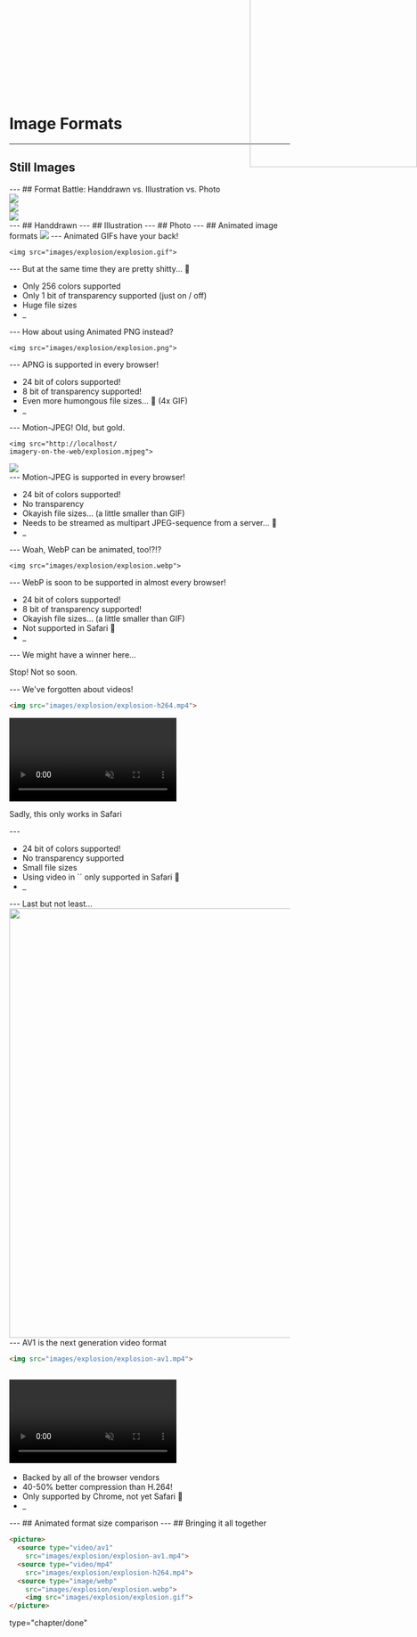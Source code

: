 <br><br><br><br><br><br>
# Image Formats
---
<h2 class="image-grid-headline">Still Images</h2>
<div class="image-grid">
  <div class="image"></div>
  <div class="image"></div>
  <div class="image"></div>
</div>
---
## Format Battle: Handdrawn vs. Illustration vs. Photo
 
<div class="flex-row">
   <div><img src="images/captain-marvel-drawing.png" class="comic-border"></div>
   <div><img src="images/captain-marvel-comic.png" class="comic-border"></div>
   <div><img src="images/captain-marvel-movie.png" class="comic-border"></div>
</div>
---
## Handdrawn

<img src="images/captain-marvel-drawing.png" width="300" height="400" class="comic-border" style="position: absolute; right: 0; top: -100px">

<canvas data-chart="bar">
<!-- 
{
 "data": {
  "labels": ["SVGZ","OptiPNG","MozJPEG","WebP"],
  "datasets": [
   {
    "data": [32.1,4,5.6,10.4],
    "label": "Filesize for 150x200 in KB","backgroundColor":"rgba(75,65,117,1)"
   },
   {
    "data": [32.1,17,24.6,43.7],
    "label": "Filesize for 450x600 in KB","backgroundColor":"rgba(21,103,174,1)"
   },
   {
    "data": [32.1,38.5,62.5,100],
    "label": "Filesize for 900x1200 in KB","backgroundColor":"rgba(200,56,44,1)"
   }
  ]
 }, 
 "options": { "responsive": "true" }
}
-->
</canvas>
---
## Illustration

<img src="images/captain-marvel-comic.png" width="300" height="400" class="comic-border" style="position: absolute; right: 0; top: -100px">

<canvas data-chart="bar">
<!-- 
{
 "data": {
  "labels": ["SVGZ","OptiPNG","MozJPEG","WebP"],
  "datasets": [
   {
    "data": [840.4,64.1,8.2,8.5],
    "label": "Filesize for 150x200 in KB","backgroundColor":"rgba(75,65,117,1)"
   },
   {
    "data": [840.4,510,55.8,55.7],
    "label": "Filesize for 450x600 in KB","backgroundColor":"rgba(21,103,174,1)"
   },
   {
    "data": [840.4,1710,166,139],
    "label": "Filesize for 900x1200 in KB","backgroundColor":"rgba(200,56,44,1)"
   }
  ]
 }, 
 "options": { "responsive": "true" }
}
-->
</canvas>
---
## Photo

<img src="images/captain-marvel-movie.png" width="300" height="400" class="comic-border" style="position: absolute; right: 0; top: -100px">

<canvas data-chart="bar">
<!-- 
{
 "data": {
  "labels": ["SVGZ","OptiPNG","MozJPEG","WebP"],
  "datasets": [
   {
    "data": [1171,48.5,5.5,4.4],
    "label": "Filesize for 150x200 in KB","backgroundColor":"rgba(75,65,117,1)"
   },
   {
    "data": [1171,361,30.2,21.7],
    "label": "Filesize for 450x600 in KB","backgroundColor":"rgba(21,103,174,1)"
   },
   {
    "data": [1171,1110,85.1,51.3],
    "label": "Filesize for 900x1200 in KB","backgroundColor":"rgba(200,56,44,1)"
   }
  ]
 }, 
 "options": { "responsive": "true" }
}
-->
</canvas>
---
## Animated image formats

<img src="images/judge-dread-cinemagraph.gif" class="comic-border">
---
Animated GIFs have your back! 

<pre><code class="liveCoding xml" data-livecoding-id="format-agif" contenteditable>&lt;img src="images/explosion/explosion.gif"&gt;</code></pre>

<div id="format-agif"></div>
---
But at the same time they are pretty shitty... 💩

<ul>
  <li class="fragment">Only 256 colors supported</li>
  <li class="fragment">Only 1 bit of transparency supported (just on / off)</li>
  <li class="fragment">Huge file sizes</li>
  <li class="fragment">_</li>
</ul>
---
How about using Animated PNG instead? 

<pre><code class="liveCoding xml" data-livecoding-id="format-apng" contenteditable>&lt;img src="images/explosion/explosion.png"&gt;</code></pre>

<div id="format-apng"></div>
---
APNG is supported in every browser!

<ul>
  <li class="fragment">24 bit of colors supported!</li>
  <li class="fragment">8 bit of transparency supported!</li>
  <li class="fragment">Even more humongous file sizes... 💩 (4x GIF)</li>
  <li class="fragment">_</li>
</ul>
---
Motion-JPEG! Old, but gold.

<pre><code class="xml">&lt;img src="http://localhost/
imagery-on-the-web/explosion.mjpeg"&gt;</code></pre>

<div id="format-mjpeg" class="comic-border"><img src="http://localhost/imagery-on-the-web/explosion.mjpeg"></div>
---
Motion-JPEG is supported in every browser!

<ul>
  <li class="fragment">24 bit of colors supported!</li>
  <li class="fragment">No transparency</li>
  <li class="fragment">Okayish file sizes... (a little smaller than GIF)</li>
  <li class="fragment">Needs to be streamed as multipart JPEG-sequence from a server... 💩</li>
  <li class="fragment">_</li>
</ul>
---
Woah, WebP can be animated, too!?!?

<pre><code class="liveCoding xml" data-livecoding-id="format-webp" contenteditable>&lt;img src="images/explosion/explosion.webp"&gt;</code></pre>

<div id="format-webp"></div>
---
WebP is soon to be supported in almost every browser!

<ul>
  <li class="fragment">24 bit of colors supported!</li>
  <li class="fragment">8 bit of transparency supported!</li>
  <li class="fragment">Okayish file sizes... (a little smaller than GIF)</li>
  <li class="fragment">Not supported in Safari 💩</li>
  <li class="fragment">_</li>
</ul>
---
We might have a winner here...

<p class="fragment">Stop! Not so soon.</p>
---
We've forgotten about videos!

```html
<img src="images/explosion/explosion-h264.mp4">
```

<video src="images/explosion/explosion-h264.mp4" data-autoplay loop muted class="comic-border"></video>

<p class="fragment">Sadly, this only works in Safari</p>
---
<ul>
  <li class="fragment">24 bit of colors supported!</li>
  <li class="fragment">No transparency supported</li>
  <li class="fragment">Small file sizes</li>
  <li class="fragment">Using video in `<img>` only supported in Safari 💩</li>
  <li class="fragment">_</li>
</ul>
---
Last but not least...

<img src="images/AV1_logo.svg" width="1390" height="771" class="fragment">
---
AV1 is the next generation video format

```html
<img src="images/explosion/explosion-av1.mp4">
```

<video src="images/explosion/explosion-av1.mp4" data-autoplay loop muted class="comic-border"></video>
---
<ul>
  <li class="fragment">Backed by all of the browser vendors</li>
  <li class="fragment">40-50% better compression than H.264!</li>
  <li class="fragment">Only supported by Chrome, not yet Safari 💩</li>
  <li class="fragment">_</li>
</ul>
---
## Animated format size comparison

<canvas data-chart="bar">
<!-- 
{
 "data": {
  "labels": ["Animated GIF","APNG","WebP","MJPEG","H.264","AV1"],
  "datasets": [
   {
    "data": [10105,39459,9387,8920,2562,1278],
    "label": "Filesize in KB","backgroundColor":"rgba(21,174,25,1)"
   }
  ]
 }, 
 "options": { "responsive": "true" }
}
-->
</canvas>
---
## Bringing it all together

```html
<picture>
  <source type="video/av1" 
    src="images/explosion/explosion-av1.mp4">
  <source type="video/mp4" 
    src="images/explosion/explosion-h264.mp4">
  <source type="image/webp" 
    src="images/explosion/explosion.webp">
    <img src="images/explosion/explosion.gif">
</picture>
```
type="chapter/done"
